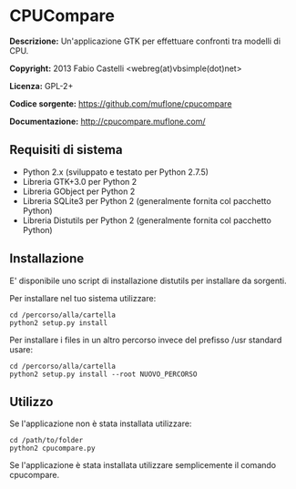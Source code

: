 CPUCompare
==========
**Descrizione:** Un'applicazione GTK per effettuare confronti tra modelli di CPU.

**Copyright:** 2013 Fabio Castelli <webreg(at)vbsimple(dot)net>

**Licenza:** GPL-2+

**Codice sorgente:** https://github.com/muflone/cpucompare

**Documentazione:** http://cpucompare.muflone.com/

Requisiti di sistema
--------------------

* Python 2.x (sviluppato e testato per Python 2.7.5)
* Libreria GTK+3.0 per Python 2
* Libreria GObject per Python 2
* Libreria SQLite3 per Python 2 (generalmente fornita col pacchetto Python)
* Libreria Distutils per Python 2 (generalmente fornita col pacchetto Python)

Installazione
-------------

E' disponibile uno script di installazione distutils per installare da sorgenti.

Per installare nel tuo sistema utilizzare:

    cd /percorso/alla/cartella
    python2 setup.py install

Per installare i files in un altro percorso invece del prefisso /usr standard
usare:

    cd /percorso/alla/cartella
    python2 setup.py install --root NUOVO_PERCORSO

Utilizzo
--------

Se l'applicazione non è stata installata utilizzare:

    cd /path/to/folder
    python2 cpucompare.py

Se l'applicazione è stata installata utilizzare semplicemente il comando
cpucompare.
